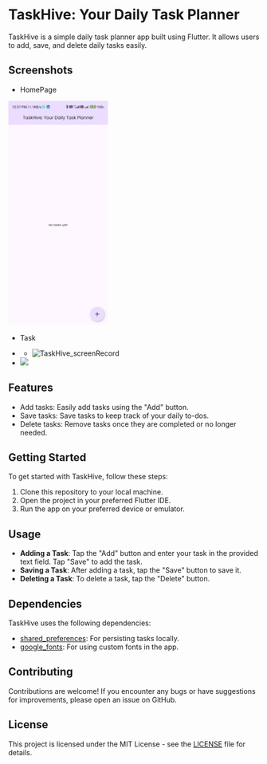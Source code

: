 # TaskHive: Your Daily Task Planner

TaskHive is a simple daily task planner app built using Flutter. It allows users to add, save, and
delete daily tasks easily.

## Screenshots

- HomePage
 <img src="https://github.com/ShinasKoya00/TaskHive_YourDailyTaskPlanner/blob/main/assets/application_snapshots/1_homePage.jpg" width="200" height="450" />

  
- Task
- - ![TaskHive_screenRecord](https://github.com/ShinasKoya00/TaskHive_YourDailyTaskPlanner/assets/136962350/b8e4f293-f231-4aea-b0da-73ba28f65250)

- <img src="https://private-user-images.githubusercontent.com/136962350/334700562-b8e4f293-f231-4aea-b0da-73ba28f65250.gif?jwt=eyJhbGciOiJIUzI1NiIsInR5cCI6IkpXVCJ9.eyJpc3MiOiJnaXRodWIuY29tIiwiYXVkIjoicmF3LmdpdGh1YnVzZXJjb250ZW50LmNvbSIsImtleSI6ImtleTUiLCJleHAiOjE3MTY5Njg1MjAsIm5iZiI6MTcxNjk2ODIyMCwicGF0aCI6Ii8xMzY5NjIzNTAvMzM0NzAwNTYyLWI4ZTRmMjkzLWYyMzEtNGFlYS1iMGRhLTczYmEyOGY2NTI1MC5naWY_WC1BbXotQWxnb3JpdGhtPUFXUzQtSE1BQy1TSEEyNTYmWC1BbXotQ3JlZGVudGlhbD1BS0lBVkNPRFlMU0E1M1BRSzRaQSUyRjIwMjQwNTI5JTJGdXMtZWFzdC0xJTJGczMlMkZhd3M0X3JlcXVlc3QmWC1BbXotRGF0ZT0yMDI0MDUyOVQwNzM3MDBaJlgtQW16LUV4cGlyZXM9MzAwJlgtQW16LVNpZ25hdHVyZT03YjdjNzJhZmQ1YjAyMGY2ZDJiMmFhOTkwZDcyODRhNzE0NmU4YmY5ODYzYjJhN2E4MTA5MzdjOTQ4NDg5OGQxJlgtQW16LVNpZ25lZEhlYWRlcnM9aG9zdCZhY3Rvcl9pZD0wJmtleV9pZD0wJnJlcG9faWQ9MCJ9.qBGtuJzvraiVM-ABKucDm5FeBABmwyynFNj8DjTDn1U" width="48">




## Features

- Add tasks: Easily add tasks using the "Add" button.
- Save tasks: Save tasks to keep track of your daily to-dos.
- Delete tasks: Remove tasks once they are completed or no longer needed.

## Getting Started

To get started with TaskHive, follow these steps:

1. Clone this repository to your local machine.
2. Open the project in your preferred Flutter IDE.
3. Run the app on your preferred device or emulator.

## Usage

- **Adding a Task**: Tap the "Add" button and enter your task in the provided text field. Tap "Save"
  to add the task.
- **Saving a Task**: After adding a task, tap the "Save" button to save it.
- **Deleting a Task**: To delete a task, tap the "Delete" button.

## Dependencies

TaskHive uses the following dependencies:

- [shared_preferences](https://pub.dev/packages/shared_preferences): For persisting tasks locally.
- [google_fonts](https://pub.dev/packages/google_fonts): For using custom fonts in the app.

## Contributing

Contributions are welcome! If you encounter any bugs or have suggestions for improvements, please
open an issue on GitHub.

## License

This project is licensed under the MIT License - see the [LICENSE](LICENSE) file for details.

